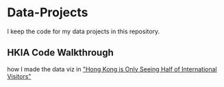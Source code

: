 # Data-Projects
I keep the code for my data projects in this repository.

## HKIA Code Walkthrough
how I made the data viz in ["Hong Kong is Only Seeing Half of International Visitors"](https://medium.com/@rebecca.truong)

